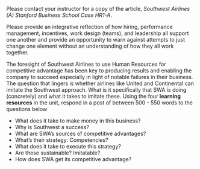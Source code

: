 Please contact your instructor for a copy of the article, _Southwest Airlines \(A\) Stanford Business School Case HR1-A_. 

Please provide an integrative reflection of how hiring, performance management, incentives, work design \(teams\), and leadership all support one another and provide an opportunity to warn against attempts to just change one element without an understanding of how they all work together.

The foresight of Southwest Airlines to use Human Resources for competitive advantage has been key to producing results and enabling the company to succeed especially in light of notable failures in their business. The question that lingers is whether airlines like United and Continental can imitate the Southwest approach. What is it specifically that SWA is doing \(concretely\) and what it takes to imitate these. Using the four **learning resources** in the unit, respond in a post of between 500 - 550 words to the questions below

* What does it take to make money in this business?
* Why is Southwest a success?
* What are SWA’s sources of competitive advantages?
* What’s their strategy: Competencies?
* What does it take to execute this strategy?
* Are these sustainable? Imitatable?
* How does SWA get its competitive advantage?



